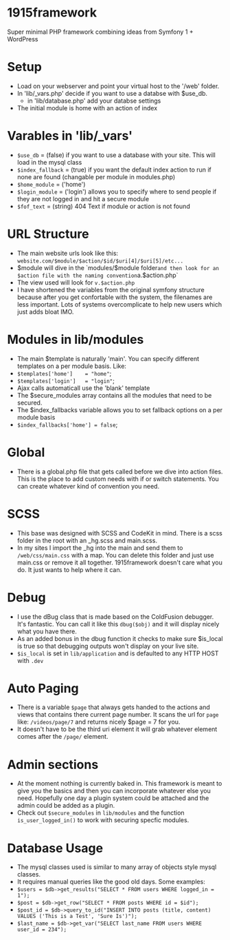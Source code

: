 # 1915framework
Super minimal PHP framework combining ideas from Symfony 1 + WordPress

# Setup
- Load on your webserver and point your virtual host to the '/web' folder.
- In 'lib/_vars.php' decide if you want to use a databse with $use_db.
  - in 'lib/database.php' add your databse settings
- The initial module is home with an action of index

# Varables in 'lib/_vars'
- `$use_db` = (false) if you want to use a database with your site. This will load in the mysql class
- `$index_fallback` = (true) if you want the default index action to run if none are found (changable per module in modules.php)
- `$home_module` = ('home') 
- `$login_module` = ('login') allows you to specify where to send people if they are not logged in and hit a secure module
- `$fof_text` = (string) 404 Text if module or action is not found

# URL Structure
- The main website urls look like this: `website.com/$module/$action/$id/$uri[4]/$uri[5]/etc...`
- $module will dive in the `modules/$module folder` and then look for an $action file with the naming convention `a.$action.php`
- The view used will look for `v.$action.php`
- I have shortened the variables from the original symfony structure because after you get confortable with the system, the filenames are less important. Lots of systems overcomplicate to help new users which just adds bloat IMO.

# Modules in lib/modules
- The main $template is naturally 'main'. You can specify different templates on a per module basis. Like:
-   `$templates['home']    = "home"`;
-   `$templates['login']   = "login"`;
- Ajax calls automaticall use the 'blank' template
- The $secure_modules array contains all the modules that need to be secured.
- The $index_fallbacks variable allows you to set fallback options on a per module basis
-   `$index_fallbacks['home'] = false`;

# Global
- There is a global.php file that gets called before we dive into action files. This is the place to add custom needs with if or switch statements. You can create whatever kind of convention you need.

# SCSS
- This base was designed with SCSS and CodeKit in mind. There is a scss folder in the root with an _hg.scss and main.scss.
- In my sites I import the _hg into the main and send them to `/web/css/main.css` with a map. You can delete this folder and just use main.css or remove it all together. 1915framework doesn't care what you do. It just wants to help where it can.

# Debug
- I use the dBug class that is made based on the ColdFusion debugger. It's fantastic. You can call it like this `dbug($obj)` and it will display nicely what you have there.
- As an added bonus in the dbug function it checks to make sure $is_local is true so that debugging outputs won't display on your live site.
-   `$is_local` is set in `lib/application` and is defaulted to any HTTP HOST with `.dev`

# Auto Paging
- There is a variable `$page` that always gets handed to the actions and views that contains there current page number. It scans the url for `page` like: `/videos/page/7` and returns nicely $page = 7 for you. 
- It doesn't have to be the third uri element it will grab whatever element comes after the `/page/` element.

# Admin sections
- At the moment nothing is currently baked in. This framework is meant to give you the basics and then you can incorporate whatever else you need. Hopefully one day a plugin system could be attached and the admin could be added as a plugin.
- Check out `$secure_modules` in `lib/modules` and the function `is_user_logged_in()` to work with securing specfic modules.

# Database Usage
- The mysql classes used is similar to many array of objects style mysql classes. 
- It requires manual queries like the good old days. Some examples:
-   `$users = $db->get_results("SELECT * FROM users WHERE logged_in = 1");`
-   `$post = $db->get_row("SELECT * FROM posts WHERE id = $id");`
-   `$post_id = $db->query_to_id("INSERT INTO posts (title, content) VALUES ('This is a Test', 'Sure Is')");`
-   `$last_name = $db->get_var("SELECT last_name FROM users WHERE user_id = 234");`
